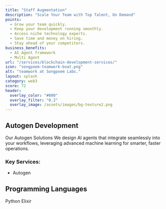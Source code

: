 ```yaml
---
title: "Staff Augmentation"
description: "Scale Your Team with Top Talent, On Demand"
points:
  - Grow your team quickly.
  - Keep your development running smoothly.
  - Access niche technology experts.
  - Save time and money on hiring.
  - Stay ahead of your competitors.
business_benefits:
  - AI Agent framework
  - Multi Agent
url: "/services/blockchain-development-services/"
icon: "songpoem-teamwork-boat.png"
alt: "teamwork at Songpoem Labs."
layout: splash
category: web3
score: 72
header:
  overlay_color: "#000"
  overlay_filter: "0.2"
  overlay_image: /assets/images/bg-texture2.png
---
```

## Autogen Development

Our Autogen Solutions
We design AI agents that integrate seamlessly into your workflows, leveraging advanced machine learning for smarter, faster operations.

### Key Services:
- Autogen

## Programming Languages
Python
Elixir